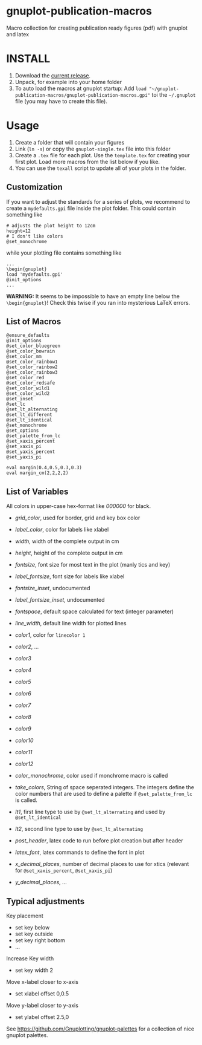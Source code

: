 gnuplot-publication-macros
==========================

Macro collection for creating publication ready figures (pdf) with gnuplot and latex

# INSTALL

1. Download the [current release](https://github.com/qua-bla/gnuplot-publication-macros/raw/master/gnuplot-publication-macros.tar).
2. Unpack, for example into your home folder
3. To auto load the macros at gnuplot startup: Add `load "~/gnuplot-publication-macros/gnuplot-publication-macros.gpi"` toi the `~/.gnuplot` file (you may have to create this file).

# Usage

1. Create a folder that will contain your figures
2. Link (`ln -s`) or copy the `gnuplot-single.tex` file into this folder
3. Create a `.tex` file for each plot. Use the `template.tex` for creating your first plot. Load more macros from the list below if you like.
4. You can use the `texall` script to update all of your plots in the folder.

## Customization

If you want to adjust the standards for a series of plots, we recommend to create a `mydefaults.gpi` file inside the plot folder. This could contain something like

```
# adjusts the plot height to 12cm
height=12
# I don't like colors
@set_monochrome
```

while your plotting file contains something like

```
...
\begin{gnuplot}
load 'mydefaults.gpi'
@init_options
...
```

**WARNING:** It seems to be impossible to have an empty line below the `\begin{gnuplot}`! Check this twise if you ran into mysterious LaTeX errors.

## List of Macros

```
@ensure_defaults
@init_options
@set_color_bluegreen
@set_color_bowrain
@set_color_mm
@set_color_rainbow1
@set_color_rainbow2
@set_color_rainbow3
@set_color_red
@set_color_redsafe
@set_color_wild1
@set_color_wild2
@set_inset
@set_lc
@set_lt_alternating
@set_lt_different
@set_lt_identical
@set_monochrome
@set_options
@set_palette_from_lc
@set_xaxis_percent
@set_xaxis_pi
@set_yaxis_percent
@set_yaxis_pi

eval margin(0.4,0.5,0.3,0.3)
eval margin_cm(2,2,2,2)
```

## List of Variables

All colors in upper-case hex-format like *000000* for black.

- *grid_color*, used for border, grid and key box color
- *label_color*, color for labels like xlabel

- *width*, width of the complete output in cm
- *height*, height of the complete output in cm

- *fontsize*, font size for most text in the plot (manly tics and key)
- *label_fontsize*, font size for labels like xlabel
- *fontsize_inset*, undocumented
- *label_fontsize_inset*, undocumented

- *fontspace*, default space calculated for text (integer parameter)

- *line_width*, default line width for plotted lines

- *color1*, color for `linecolor 1`
- *color2*, ...
- *color3*
- *color4*
- *color5*
- *color6*
- *color7*
- *color8*
- *color9*
- *color10*
- *color11*
- *color12*

- *color_monochrome*, color used if monchrome macro is called

- *take_colors*, String of space seperated integers. The integers define the color numbers that are used to define a palette if `@set_palette_from_lc` is called.

- *lt1*, first line type to use by `@set_lt_alternating` and used by `@set_lt_identical`
- *lt2*, second line type to use by `@set_lt_alternating`

- *post_header*, latex code to run before plot creation but after header

- *latex_font*, latex commands to define the font in plot

- *x_decimal_places*, number of decimal places to use for xtics (relevant for `@set_xaxis_percent`, `@set_xaxis_pi`)
- *y_decimal_places*, ...

## Typical adjustments

Key placement
- set key below
- set key outside
- set key right bottom
- ...

Increase Key width
- set key width 2

Move x-label closer to x-axis
- set xlabel offset 0,0.5

Move y-label closer to y-axis
- set ylabel offset 2.5,0

See https://github.com/Gnuplotting/gnuplot-palettes for a collection of nice gnuplot palettes.
